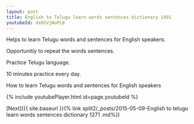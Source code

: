 ```yaml
---
layout: post
title: English to Telugu learn words sentences dictionary 1491 
youtubeId: dx0SVjWuPL8
---
```

 
 
Helps to learn Telugu words and sentences for English speakers.

Opportunitiy to repeat the words sentences. 

Practice Telugu language. 
 
10 minutes practice every day. 
 
How to learn Telugu words and sentences for English speakers 
 
{% include youtubePlayer.html id=page.youtubeId %}
 
 
[Next]({{ site.baseurl }}{% link  split2/_posts/2015-05-09-English to telugu learn words sentences dictionary 1271 .md%})
 
